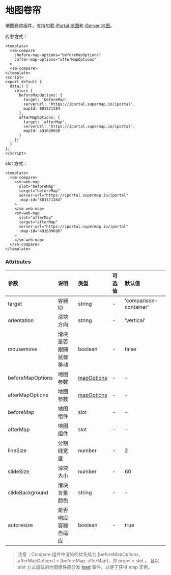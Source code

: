 # 地图卷帘

地图卷帘组件，支持加载 [iPortal 地图](/zh/api/web-map/map.md#加载-iportal-地图)和 [iServer 地图](/zh/api/web-map/map.md#加载-iserver-地图)。

<sm-iframe src="https://iclient.supermap.io/examples/component/components_compare_vue.html"></sm-iframe>

传参方式：

```vue
<template>
  <sm-compare
    :before-map-options="beforeMapOptions"
    :after-map-options="afterMapOptions"
  >
  <sm-compare>
</template>
<script>
export default {
  data() {
    return {
      beforeMapOptions: {
        target: 'beforeMap',
        serverUrl: 'https://iportal.supermap.io/iportal',
        mapId: 801571284
      },
      afterMapOptions: {
        target: 'afterMap',
        serverUrl: 'https://iportal.supermap.io/iportal',
        mapId: 491609698
      }
    };
  }
};
</script>
```

slot 方式：

```vue
<template>
  <sm-compare>
    <sm-web-map
      slot="beforeMap"
      target="beforeMap"
      server-url="https://iportal.supermap.io/iportal"
      :map-id="801571284"
    >
    </sm-web-map>
    <sm-web-map
      slot="afterMap"
      target="afterMap"
      server-url="https://iportal.supermap.io/iportal"
      :map-id="491609698"
    >
    </sm-web-map>
  </sm-compare>
</template>
```

### Attributes

| 参数             | 说明                 | 类型                                            | 可选值 | 默认值                 |
| :--------------- | :------------------- | :---------------------------------------------- | :----- | :--------------------- |
| target           | 容器 ID              | string                                          | -      | 'comparison-container' |
| orientation      | 滑块方向             | string                                          | -      | 'vertical'             |
| mousemove        | 滑块是否跟随鼠标移动 | boolean                                         | -      | false                  |
| beforeMapOptions | 地图参数             | [mapOptions](/zh/api/web-map/map.md#attributes) | -      | -                      |
| afterMapOptions  | 地图参数             | [mapOptions](/zh/api/web-map/map.md#attributes) | -      | -                      |
| beforeMap        | 地图组件             | slot                                            | -      | -                      |
| afterMap         | 地图组件             | slot                                            | -      | -                      |
| lineSize         | 分割线宽度           | number                                          | -      | 2                      |
| slideSize        | 滑块大小             | number                                          | -      | 60                     |
| slideBackground  | 滑块背景颜色         | string                                          | -      | -                      |
| autoresize       | 是否响应容器自适应   | boolean                                         | -      | true                   |

> 注意：Compare 组件中渲染的优先级为 [beforeMapOptions, afterMapOptions] > [beforeMap, afterMap]，即 props > slot 。 且以 slot 方式加载的地图组件应分发 [load](/zh/api/web-map/map.md#events) 事件，以便于获得 map 实例。
